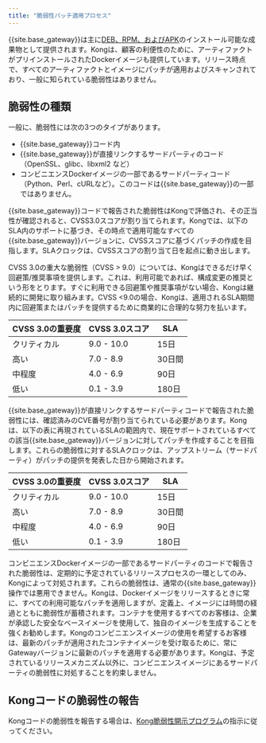 ```yaml
---
title: "脆弱性パッチ適用プロセス"
---
```


{{site.base_gateway}}は主に[DEB、RPM、およびAPK](/gateway/{{page.release}}/support-policy/#supported-versions)のインストール可能な成果物として提供されます。Kongは、顧客の利便性のために、アーティファクトがプリインストールされたDockerイメージも提供しています。リリース時点で、すべてのアーティファクトとイメージにパッチが適用およびスキャンされており、一般に知られている脆弱性はありません。

脆弱性の種類
------

一般に、脆弱性には次の3つのタイプがあります。

* {{site.base_gateway}}コード内
* {{site.base_gateway}}が直接リンクするサードパーティのコード（OpenSSL、glibc、libxml2 など）
* コンビニエンスDockerイメージの一部であるサードパーティコード（Python、Perl、cURLなど）。このコードは{{site.base_gateway}}の一部ではありません。

{{site.base_gateway}}コードで報告された脆弱性はKongで評価され、その正当性が確認されると、CVSS3\.0スコアが割り当てられます。Kongでは、以下のSLA内のサポートに基づき、その時点で適用可能なすべての{{site.base_gateway}}バージョンに、CVSSスコアに基づくパッチの作成を目指します。SLAクロックは、CVSSスコアの割り当て日を起点に動き出します。

CVSS 3\.0の重大な脆弱性（CVSS > 9\.0）については、Kongはできるだけ早く回避策/推奨事項を提供します。これは、利用可能であれば、構成変更の推奨という形をとります。すぐに利用できる回避策や推奨事項がない場合、Kongは継続的に開発に取り組みます。CVSS <9\.0の場合、Kongは、適用されるSLA期間内に回避策またはパッチを提供するために商業的に合理的な努力を払います。

| CVSS 3\.0の重要度 |  CVSS 3\.0スコア   | SLA  |
|----------------|------------------|------|
| クリティカル         | 9\.0 \- 10\.0 | 15日  |
| 高い             | 7\.0 \- 8\.9  | 30日間 |
| 中程度            | 4\.0 \- 6\.9  | 90日  |
| 低い             | 0\.1 \- 3\.9  | 180日 |

{{site.base_gateway}}が直接リンクするサードパーティコードで報告された脆弱性には、確認済みのCVE番号が割り当てられている必要があります。Kongは、以下の表に再現されているSLAの範囲内で、現在サポートされているすべての該当{{site.base_gateway}}バージョンに対してパッチを作成することを目指します。これらの脆弱性に対するSLAクロックは、アップストリーム（サードパーティ）がパッチの提供を発表した日から開始されます。

| CVSS 3\.0の重要度 |  CVSS 3\.0スコア   | SLA  |
|----------------|------------------|------|
| クリティカル         | 9\.0 \- 10\.0 | 15日  |
| 高い             | 7\.0 \- 8\.9  | 30日間 |
| 中程度            | 4\.0 \- 6\.9  | 90日  |
| 低い             | 0\.1 \- 3\.9  | 180日 |

コンビニエンスDockerイメージの一部であるサードパーティのコードで報告された脆弱性は、定期的に予定されているリリースプロセスの一環としてのみ、Kongによって対処されます。これらの脆弱性は、通常の{{site.base_gateway}}操作では悪用できません。Kongは、Dockerイメージをリリースするときに常に、すべての利用可能なパッチを適用しますが、定義上、イメージには時間の経過とともに脆弱性が蓄積されます。コンテナを使用するすべてのお客様は、企業が承認した安全なベースイメージを使用して、独自のイメージを生成することを強くお勧めします。Kongのコンビニエンスイメージの使用を希望するお客様は、最新のパッチが適用されたコンテナイメージを受け取るために、常にGatewayバージョンに最新のパッチを適用する必要があります。Kongは、予定されているリリースメカニズム以外に、コンビニエンスイメージにあるサードパーティの脆弱性に対処することを約束しません。

Kongコードの脆弱性の報告
--------------

Kongコードの脆弱性を報告する場合は、[Kong脆弱性開示プログラム](https://konghq.com/compliance/bug-bounty)の指示に従ってください。

